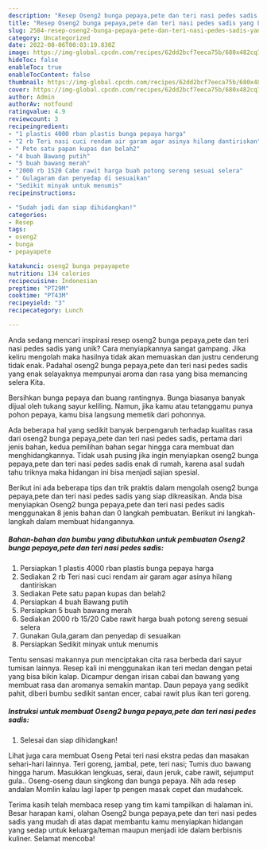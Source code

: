 ```yaml
---
description: "Resep Oseng2 bunga pepaya,pete dan teri nasi pedes sadis yang Lezat Sekali"
title: "Resep Oseng2 bunga pepaya,pete dan teri nasi pedes sadis yang Lezat Sekali"
slug: 2584-resep-oseng2-bunga-pepaya-pete-dan-teri-nasi-pedes-sadis-yang-lezat-sekali
category: Uncategorized
date: 2022-08-06T00:03:19.830Z
image: https://img-global.cpcdn.com/recipes/62dd2bcf7eeca75b/680x482cq70/oseng2-bunga-pepayapete-dan-teri-nasi-pedes-sadis-foto-resep-utama.jpg
hideToc: false
enableToc: true
enableTocContent: false
thumbnail: https://img-global.cpcdn.com/recipes/62dd2bcf7eeca75b/680x482cq70/oseng2-bunga-pepayapete-dan-teri-nasi-pedes-sadis-foto-resep-utama.jpg
cover: https://img-global.cpcdn.com/recipes/62dd2bcf7eeca75b/680x482cq70/oseng2-bunga-pepayapete-dan-teri-nasi-pedes-sadis-foto-resep-utama.jpg
author: Admin
authorAv: notfound
ratingvalue: 4.9
reviewcount: 3
recipeingredient:
- "1 plastis 4000 rban plastis bunga pepaya harga"
- "2 rb Teri nasi cuci rendam air garam agar asinya hilang dantiriskan"
- " Pete satu papan kupas dan belah2"
- "4 buah Bawang putih"
- "5 buah bawang merah"
- "2000 rb 1520 Cabe rawit harga buah potong sereng sesuai selera"
- " Gulagaram dan penyedap di sesuaikan"
- "Sedikit minyak untuk menumis"
recipeinstructions:

- "Sudah jadi dan siap dihidangkan!"
categories:
- Resep
tags:
- oseng2
- bunga
- pepayapete

katakunci: oseng2 bunga pepayapete 
nutrition: 134 calories
recipecuisine: Indonesian
preptime: "PT29M"
cooktime: "PT43M"
recipeyield: "3"
recipecategory: Lunch

---
```





Anda sedang mencari inspirasi resep oseng2 bunga pepaya,pete dan teri nasi pedes sadis yang unik? Cara menyiapkannya sangat gampang. Jika keliru mengolah maka hasilnya tidak akan memuaskan dan justru cenderung tidak enak. Padahal oseng2 bunga pepaya,pete dan teri nasi pedes sadis yang enak selayaknya mempunyai aroma dan rasa yang bisa memancing selera Kita.





Bersihkan bunga pepaya dan buang rantingnya. Bunga biasanya banyak dijual oleh tukang sayur keliling. Namun, jika kamu atau tetanggamu punya pohon pepaya, kamu bisa langsung memetik dari pohonnya.

Ada beberapa hal yang sedikit banyak berpengaruh terhadap kualitas rasa dari oseng2 bunga pepaya,pete dan teri nasi pedes sadis, pertama dari jenis bahan, kedua pemilihan bahan segar hingga cara membuat dan menghidangkannya. Tidak usah pusing jika ingin menyiapkan oseng2 bunga pepaya,pete dan teri nasi pedes sadis enak di rumah, karena asal sudah tahu triknya maka hidangan ini bisa menjadi sajian spesial.






Berikut ini ada beberapa tips dan trik praktis dalam mengolah oseng2 bunga pepaya,pete dan teri nasi pedes sadis yang siap dikreasikan. Anda bisa menyiapkan Oseng2 bunga pepaya,pete dan teri nasi pedes sadis menggunakan 8 jenis bahan dan 0 langkah pembuatan. Berikut ini langkah-langkah dalam membuat hidangannya.

<!--inarticleads1-->

##### Bahan-bahan dan bumbu yang dibutuhkan untuk pembuatan Oseng2 bunga pepaya,pete dan teri nasi pedes sadis:

1. Persiapkan 1 plastis 4000 rban plastis bunga pepaya harga
1. Sediakan 2 rb Teri nasi cuci rendam air garam agar asinya hilang dantiriskan
1. Sediakan  Pete satu papan kupas dan belah2
1. Persiapkan 4 buah Bawang putih
1. Persiapkan 5 buah bawang merah
1. Sediakan 2000 rb 15/20 Cabe rawit harga buah potong sereng sesuai selera
1. Gunakan  Gula,garam dan penyedap di sesuaikan
1. Persiapkan Sedikit minyak untuk menumis


Tentu sensasi makannya pun menciptakan cita rasa berbeda dari sayur tumisan lainnya. Resep kali ini menggunakan ikan teri medan dengan petai yang bisa bikin kalap. Dicampur dengan irisan cabai dan bawang yang membuat rasa dan aromanya semakin mantap. Daun pepaya yang sedikit pahit, diberi bumbu sedikit santan encer, cabai rawit plus ikan teri goreng. 

<!--inarticleads2-->

##### Instruksi untuk membuat Oseng2 bunga pepaya,pete dan teri nasi pedes sadis:


1. Selesai dan siap dihidangkan!

Lihat juga cara membuat Oseng Petai teri nasi ekstra pedas dan masakan sehari-hari lainnya. Teri goreng, jambal, pete, teri nasi; Tumis duo bawang hingga harum. Masukkan lengkuas, serai, daun jeruk, cabe rawit, sejumput gula.. Oseng-oseng daun singkong dan bunga pepaya. Nih ada resep andalan Momlin kalau lagi laper tp pengen masak cepet dan mudahcek. 

Terima kasih telah membaca resep yang tim kami tampilkan di halaman ini. Besar harapan kami, olahan Oseng2 bunga pepaya,pete dan teri nasi pedes sadis yang mudah di atas dapat membantu kamu menyiapkan hidangan yang sedap untuk keluarga/teman maupun menjadi ide dalam berbisnis kuliner. Selamat mencoba!
